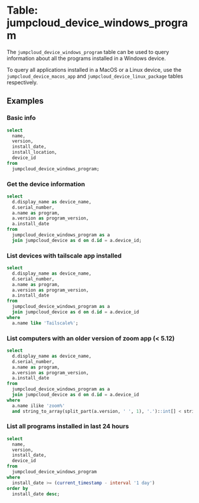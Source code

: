# Table: jumpcloud_device_windows_program

The `jumpcloud_device_windows_program` table can be used to query information about all the programs installed in a Windows device.

To query all applications installed in a MacOS or a Linux device, use the `jumpcloud_device_macos_app` and `jumpcloud_device_linux_package` tables respectively.

## Examples

### Basic info

```sql
select
  name,
  version,
  install_date,
  install_location,
  device_id
from
  jumpcloud_device_windows_program;
```

### Get the device information

```sql
select
  d.display_name as device_name,
  d.serial_number,
  a.name as program,
  a.version as program_version,
  a.install_date
from
  jumpcloud_device_windows_program as a
  join jumpcloud_device as d on d.id = a.device_id;
```

### List devices with tailscale app installed

```sql
select
  d.display_name as device_name,
  d.serial_number,
  a.name as program,
  a.version as program_version,
  a.install_date
from
  jumpcloud_device_windows_program as a
  join jumpcloud_device as d on d.id = a.device_id
where
  a.name like 'Tailscale%';
```

### List computers with an older version of zoom app (< 5.12)

```sql
select
  d.display_name as device_name,
  d.serial_number,
  a.name as program,
  a.version as program_version,
  a.install_date
from
  jumpcloud_device_windows_program as a
  join jumpcloud_device as d on d.id = a.device_id
where
  a.name ilike 'zoom%'
  and string_to_array(split_part(a.version, ' ', 1), '.')::int[] < string_to_array('5.12', '.')::int[];
```

### List all programs installed in last 24 hours

```sql
select
  name,
  version,
  install_date,
  device_id
from
  jumpcloud_device_windows_program
where
  install_date >= (current_timestamp - interval '1 day')
order by
  install_date desc;
```
